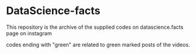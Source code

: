 # DataScience-facts
This repository is the archive of the supplied codes on datascience.facts page on instagram

codes ending with "green" are related to green marked posts of the videos.
